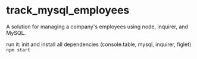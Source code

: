# track_mysql_employees
A solution for managing a company's employees using node, inquirer, and MySQL.




run it:
init and install all dependencies (console.table, mysql, inquirer, figlet)
`npm start`